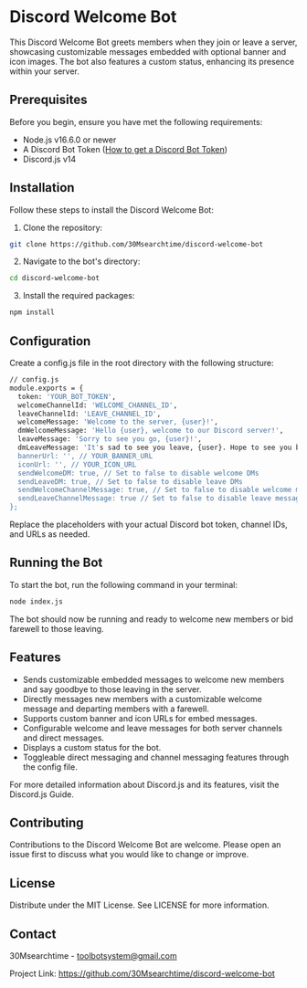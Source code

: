# Discord Welcome Bot

This Discord Welcome Bot greets members when they join or leave a server, showcasing customizable messages embedded with optional banner and icon images. The bot also features a custom status, enhancing its presence within your server.

## Prerequisites

Before you begin, ensure you have met the following requirements:

- Node.js v16.6.0 or newer
- A Discord Bot Token ([How to get a Discord Bot Token](https://discordjs.guide/preparations/setting-up-a-bot-application.html#creating-your-bot))
- Discord.js v14

## Installation

Follow these steps to install the Discord Welcome Bot:

1. Clone the repository:

```bash
git clone https://github.com/30Msearchtime/discord-welcome-bot
```
2. Navigate to the bot's directory:
```bash
cd discord-welcome-bot
```
3. Install the required packages:
```bash
npm install
```
## Configuration

Create a config.js file in the root directory with the following structure:
```bash
// config.js
module.exports = {
  token: 'YOUR_BOT_TOKEN',
  welcomeChannelId: 'WELCOME_CHANNEL_ID',
  leaveChannelId: 'LEAVE_CHANNEL_ID',
  welcomeMessage: 'Welcome to the server, {user}!',
  dmWelcomeMessage: 'Hello {user}, welcome to our Discord server!',
  leaveMessage: 'Sorry to see you go, {user}!',
  dmLeaveMessage: 'It's sad to see you leave, {user}. Hope to see you back soon!',
  bannerUrl: '', // YOUR_BANNER_URL
  iconUrl: '', // YOUR_ICON_URL
  sendWelcomeDM: true, // Set to false to disable welcome DMs
  sendLeaveDM: true, // Set to false to disable leave DMs
  sendWelcomeChannelMessage: true, // Set to false to disable welcome messages in the channel
  sendLeaveChannelMessage: true // Set to false to disable leave messages in the channel
};
```
Replace the placeholders with your actual Discord bot token, channel IDs, and URLs as needed.

## Running the Bot

To start the bot, run the following command in your terminal:

```bash
node index.js
```
The bot should now be running and ready to welcome new members or bid farewell to those leaving.

## Features

- Sends customizable embedded messages to welcome new members and say goodbye to those leaving in the server.
- Directly messages new members with a customizable welcome message and departing members with a farewell.
- Supports custom banner and icon URLs for embed messages.
- Configurable welcome and leave messages for both server channels and direct messages.
- Displays a custom status for the bot.
- Toggleable direct messaging and channel messaging features through the config file.


For more detailed information about Discord.js and its features, visit the Discord.js Guide.

## Contributing

Contributions to the Discord Welcome Bot are welcome. Please open an issue first to discuss what you would like to change or improve.

## License

Distribute under the MIT License. See LICENSE for more information.

## Contact

30Msearchtime - toolbotsystem@gmail.com

Project Link: https://github.com/30Msearchtime/discord-welcome-bot
